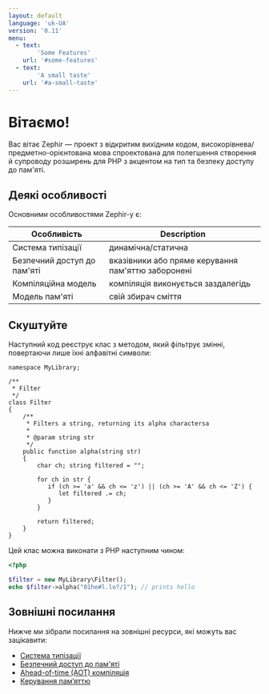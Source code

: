 ```yaml
---
layout: default
language: 'uk-UA'
version: '0.11'
menu:
  - text:
        'Some Features'
    url: '#some-features'
  - text:
        'A small taste'
    url: '#a-small-taste' 
---
```

# Вітаємо!

Вас вітає Zephir — проект з відкритим вихідним кодом, високорівнева/предметно-орієнтована мова спроектована для полегшення створення й супроводу розширень для PHP з акцентом на тип та безпеку доступу до пам'яті.

<a name='some-features'></a>

## Деякі особливості

Основними особливостями Zephir-у є:

| Особливість                 | Description                                        |
| --------------------------- | -------------------------------------------------- |
| Система типізації           | динамічна/статична                                 |
| Безпечний доступ до пам'яті | вказівники або пряме керування пам'яттю заборонені |
| Компіляційна модель         | компіляція виконується заздалегідь                 |
| Модель пам'яті              | свій збирач сміття                                 |

<a name='a-small-taste'></a>

## Скуштуйте

Наступний код реєструє клас з методом, який фільтрує змінні, повертаючи лише їхні алфавітні символи:

```zephir
namespace MyLibrary;

/**
 * Filter
 */
class Filter
{
    /**
     * Filters a string, returning its alpha charactersa
     *
     * @param string str
     */
    public function alpha(string str)
    {
        char ch; string filtered = "";

        for ch in str {
           if (ch >= 'a' && ch <= 'z') || (ch >= 'A' && ch <= 'Z') {
              let filtered .= ch;
           }
        }

        return filtered;
    }
}
```

Цей клас можна виконати з PHP наступним чином:

```php
<?php

$filter = new MyLibrary\Filter();
echo $filter->alpha("01he#l.lo?/1"); // prints hello
```

<a name='external-links'></a>

## Зовнішні посилання

Нижче ми зібрали посилання на зовнішні ресурси, які можуть вас зацікавити:

- [Система типізації](https://en.wikipedia.org/wiki/Type_system)
- [Безпечний доступ до пам'яті](https://en.wikipedia.org/wiki/Memory_safety)
- [Ahead-of-time (AOT) компіляція](https://en.wikipedia.org/wiki/Ahead-of-time_compilation)
- [Керування пам’яттю](https://en.wikipedia.org/wiki/Memory_management)
